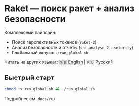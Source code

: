 
# Raket — поиск ракет + анализ безопасности

Комплексный пайплайн:
- Поиск перспективных токенов (`raket-2`)
- Анализ безопасности и отчеты (`src_analyse-2` + `seturity`)
- Глобальный запуск: `./run_global.sh`

Читать на других языках: [🇬🇧 English](README.en.md) | 🇷🇺 Русский

## Быстрый старт

```bash
chmod +x run_global.sh && ./run_global.sh
```

Подробнее см. `docs/ru/`.
